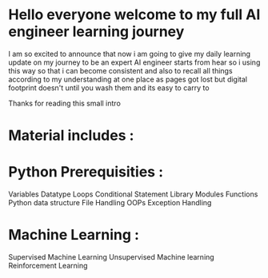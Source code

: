 # Hello everyone welcome to my full AI engineer learning  journey 
 
 I am so excited to announce that now  i am going to give my daily learning update on my journey to be an expert AI engineer starts from hear  so i using this way so that i can become consistent and also  to recall all things according to my understanding at one place as pages got lost but digital footprint doesn't until you wash them and its easy to carry to 

 Thanks for reading this small intro 


# Material includes :
   # Python Prerequisities :

 Variables
 Datatype 
 Loops 
 Conditional Statement 
 Library 
 Modules 
 Functions 
 Python data structure
 File Handling 
 OOPs
 Exception Handling 
 
 # Machine Learning :
 Supervised Machine Learning 
 Unsupervised Machine learning 
 Reinforcement Learning 
 


